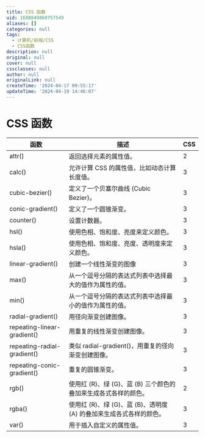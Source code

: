 ```yaml
---
title: CSS 函数
uid: 1688849860757549
aliases: []
categories: null
tags:
  - 计算机/前端/CSS
  - CSS函数
description: null
original: null
cover: null
cssclasses: null
author: null
originalLink: null
createTime: '2024-04-17 09:55:17'
updateTime: '2024-04-19 14:46:07'
---
```


# CSS 函数

| 函数                          | 描述                                    | CSS |
| --------------------------- | ------------------------------------- | --- |
| attr()                      | 返回选择元素的属性值。| 2   |
| calc()                      | 允许计算 CSS 的属性值，比如动态计算长度值。| 3   |
| cubic-bezier()              | 定义了一个贝塞尔曲线 (Cubic Bezier)。| 3   |
| conic-gradient()            | 定义了一个圆锥渐变。| 3   |
| counter()                   | 设置计数器。| 3   |
| hsl()                       | 使用色相、饱和度、亮度来定义颜色。| 3   |
| hsla()                      | 使用色相、饱和度、亮度、透明度来定义颜色。| 3   |
| linear-gradient()           | 创建一个线性渐变的图像                           | 3   |
| max()                       | 从一个逗号分隔的表达式列表中选择最大的值作为属性的值。| 3   |
| min()                       | 从一个逗号分隔的表达式列表中选择最小的值作为属性的值。| 3   |
| radial-gradient()           | 用径向渐变创建图像。| 3   |
| repeating-linear-gradient() | 用重复的线性渐变创建图像。| 3   |
| repeating-radial-gradient() | 类似 radial-gradient()，用重复的径向渐变创建图像。| 3   |
| repeating-conic-gradient()  | 重复的圆锥渐变。| 3   |
| rgb()                       | 使用红 (R)、绿 (G)、蓝 (B) 三个颜色的叠加来生成各式各样的颜色。| 2   |
| rgba()                      | 使用红 (R)、绿 (G)、蓝 (B)、透明度 (A) 的叠加来生成各式各样的颜色。| 3   |
| var()                       | 用于插入自定义的属性值。| 3   |
